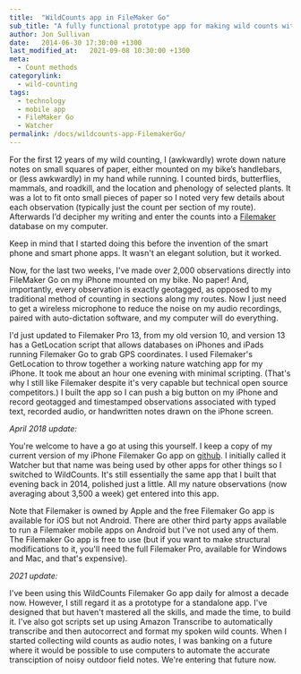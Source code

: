 ```yaml
---
title:  "WildCounts app in FileMaker Go"
sub_title: "A fully functional prototype app for making wild counts with WildCounts shorthand and audio notes."
author: Jon Sullivan
date:   2014-06-30 17:30:00 +1300
last_modified_at:   2021-09-08 10:30:00 +1300
meta: 
  - Count methods
categorylink:
  - wild-counting
tags:
  - technology
  - mobile app
  - FileMaker Go
  - Watcher
permalink: /docs/wildcounts-app-FilemakerGo/
---
```


For the first 12 years of my wild counting, I (awkwardly) wrote down nature notes on small squares of paper, either mounted on my bike’s handlebars, or (less awkwardly) in my hand while running. I counted birds, butterflies, mammals, and roadkill, and the location and phenology of selected plants. It was a lot to fit onto small pieces of paper so I noted very few details about each observation (typically just the count per section of my route). Afterwards I’d decipher my writing and enter the counts into a [Filemaker](https://www.filemaker.com/) database on my computer.

Keep in mind that I started doing this before the invention of the smart phone and smart phone apps. It wasn't an elegant solution, but it worked.

Now, for the last two weeks, I've made over 2,000 observations directly into FileMaker Go on my iPhone mounted on my bike. No paper! And, importantly, every observation is exactly geotagged, as opposed to my traditional method of counting in sections along my routes. Now I just need to get a wireless microphone to reduce the noise on my audio recordings, paired with auto-dictation software, and my computer will do everything.

I'd just updated to Filemaker Pro 13, from my old version 10, and version 13 has a GetLocation script that allows databases on iPhones and iPads running Filemaker Go to grab GPS coordinates. I used Filemaker's GetLocation to throw together a working nature watching app for my iPhone. It took me about an hour one evening with minimal scripting. (That's why I still like Filemaker despite it's very capable but technical open source competitors.) I built the app so I can push a big button on my iPhone and record geotagged and timestamped observations associated with typed text, recorded audio, or handwritten notes drawn on the iPhone screen. 

*April 2018 update:*

You're welcome to have a go at using this yourself. I keep a copy of my current version of my iPhone Filemaker Go app on [github](https://github.com/mjon/WildCounts-Filemaker-Go-app). I initially called it Watcher but that name was being used by other apps for other things so I switched to WildCounts. It's still essentially the same app that I built that evening back in 2014, polished just a little. All my nature observations (now averaging about 3,500 a week) get entered into this app.

Note that Filemaker is owned by Apple and the free Filemaker Go app is available for iOS but not Android. There are other third party apps available to run a Filemaker mobile apps on Android but I've not used any of them. The Filemaker Go app is free to use (but if you want to make structural modifications to it, you'll need the full Filemaker Pro, available for Windows and Mac, and that's expensive).

*2021 update:*

I've been using this WildCounts Filemaker Go app daily for almost a decade now. However, I still regard it as a prototype for a standalone app. I've designed that but haven't mastered all the skills, and made the time, to build it. I've also got scripts set up using Amazon Transcribe to automatically transcribe and then autocorrect and format my spoken wild counts. When I started collecting wild counts as audio notes, I was banking on a future where it would be possible to use computers to automate the accurate transciption of noisy outdoor field notes. We're entering that future now.
